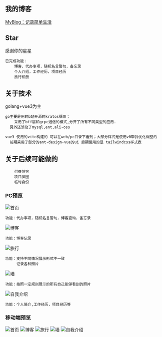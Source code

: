 ## 我的博客
[MyBlog：记录简单生活](https://blog.gwsee.com)

## Star
感谢你的星星
    
    已完成功能：
        博客，代办事项，随机名言警句，备忘录
        个人介绍，工作经历，项目经历
        旅行相册

## 关于技术
golang+vue3为主

    go主要是用的b站开源的kratos框架；
        采用了bff层和grpc通信的模式,分开了所有不同类型的应用.
      另外还涉及了mysql,ent,ali-oss

    vue3 使用的vite构建的 可以在web/pc目录下看到；大部分样式是使用v0帮我优化调整的 
      前期采用了部分的ant-design-vue的ui 后期使用的是 tailwindcss样式表

## 关于后续可能做的
```
    付费博客
    项目脑图
    临时身份
```
### PC预览
![首页](deploy/asset/home.png)
```
功能：代办事项，随机名言警句，博客查询，备忘录
```
![博客](deploy/asset/blog.png)
```
功能：博客记录
```
![旅行](deploy/asset/travel.png)
``` 
功能：支持不同情况展示形式不一致
     记录各种照片
```
![墙](deploy/asset/pictures.png)
```
功能：按照一定规则展示的所有自己能够看到的照片
```
![自我介绍](deploy/asset/about.png)
``` 
功能：个人简介,工作经历，项目经历等
```
### 移动端预览
![首页](deploy/asset/home-mobile.png)
![博客](deploy/asset/blog-mobile.png)
![旅行](deploy/asset/travel-mobile.png)
![墙](deploy/asset/pictures-mobile.png)
![自我介绍](deploy/asset/about-mobile.png)

